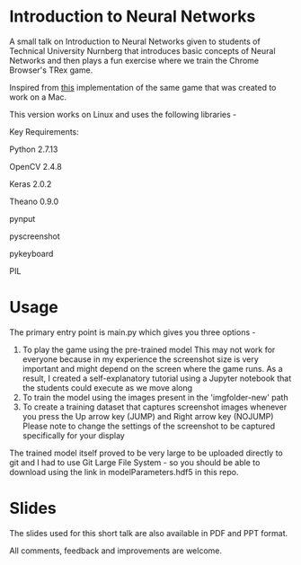 # Introduction to Neural Networks
A small talk on Introduction to Neural Networks given to students of Technical University Nurnberg that introduces basic concepts of Neural Networks and then plays a fun exercise where we train the Chrome Browser's TRex game.

Inspired from [this](https://github.com/asingh33/SupervisedChromeTrex/blob/master/README.md) implementation of the same game that was created to work on a Mac.

This version works on Linux and uses the following libraries - 

Key Requirements:

Python 2.7.13

OpenCV 2.4.8

Keras 2.0.2

Theano 0.9.0

pynput

pyscreenshot

pykeyboard

PIL

# Usage

The primary entry point is main.py which gives you three options - 

1. To play the game using the pre-trained model
	This may not work for everyone because in my experience the screenshot size is very important and might depend on the screen where the game runs. As a result, I created a self-explanatory tutorial using a Jupyter notebook that the students could execute as we move along
2. To train the model using the images present in the 'imgfolder-new' path
3. To create a training dataset that captures screenshot images whenever you press the Up arrow key (JUMP) and Right arrow key (NOJUMP)
	Please note to change the settings of the screenshot to be captured specifically for your display

The trained model itself proved to be very large to be uploaded directly to git and I had to use Git Large File System - so you should be able to download using the link in modelParameters.hdf5 in this repo.

# Slides

The slides used for this short talk are also available in PDF and PPT format.

All comments, feedback and improvements are welcome.
